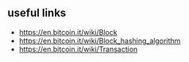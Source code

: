 

## useful links
- https://en.bitcoin.it/wiki/Block
- https://en.bitcoin.it/wiki/Block_hashing_algorithm
- https://en.bitcoin.it/wiki/Transaction